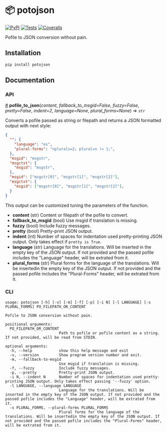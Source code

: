# 📦 potojson

[![PyPI](https://img.shields.io/pypi/v/potojson)](https://pypi.org/project/potojson/) [![Tests](https://img.shields.io/travis/mondeja/potojson?label=tests&logo=travis)](https://travis-ci.com/github/mondeja/potojson) [![Coveralls](https://img.shields.io/coveralls/github/mondeja/potojson?logo=coveralls)](https://coveralls.io/github/mondeja/potojson)

Pofile to JSON conversion without pain.

## Installation

```bash
pip install potojson
```

## Documentation

### API

<a name="pofile_to_json" href="#pofile_to_json">#</a> <b>pofile_to_json</b>(<i>content</i>, <i>fallback_to_msgid=False</i>, <i>fuzzy=False</i>, <i>pretty=False</i>, <i>indent=2</i>, <i>language=None</i>, <i>plural_forms=None</i>) ⇒ `str`

Converts a pofile passed as string or filepath and returns a JSON formatted output with next style:

```json
{
  "": {
    "language": "es",
    "plural-forms": "nplurals=2; plural=n != 1;",
  },
  "msgid": "msgstr",
  "msgctxt": {
    "msgid": "msgstr",
  },
  "msgid": ["msgstr[0]", "msgstr[1]", "msgstr[2]"],
  "msgctxt": {
    "msgid": ["msgstr[0]", "msgstr[1]", "msgstr[2]"],
  }
}
```

This output can be customized tuning the parameters of the function.

- **content** (str) Content or filepath of the pofile to convert.
- **fallback_to_msgid** (bool) Use msgid if translation is missing.
- **fuzzy** (bool) Include fuzzy messages.
- **pretty** (bool) Pretty-print JSON output.
- **indent** (int) Number of spaces for indentation used pretty-printing JSON output. Only takes effect if ``pretty is True``.
- **language** (str) Language for the translations. Will be inserted in the empty key of the JSON output. If not provided and the passed pofile includes the "Language" header, will be extrated from it.
- **plural_forms** (str) Plural forms for the language of the translations. Will be insertedin the empty key of the JSON output. If not provided and the passed pofile includes the "Plural-Forms" header, will be extrated from it.

### CLI

```
usage: potojson [-h] [-v] [-m] [-f] [-p] [-i N] [-l LANGUAGE] [-s PLURAL_FORMS] PO_FILEPATH_OR_CONTENT

Pofile to JSON conversion without pain.

positional arguments:
  PO_FILEPATH_OR_CONTENT
                        Path to pofile or pofile content as a string. If not provided, will be read from STDIN.

optional arguments:
  -h, --help            show this help message and exit
  -v, --version         Show program version number and exit.
  -m, --fallback-to-msgid
                        Use msgid if translation is missing.
  -f, --fuzzy           Include fuzzy messages.
  -p, --pretty          Pretty-print JSON output.
  -i N, --indent N      Number of spaces for indentation used pretty-printing JSON output. Only takes effect passing '--fuzzy' option.
  -l LANGUAGE, --language LANGUAGE
                        Language for the translations. Will be inserted in the empty key of the JSON output. If not provided and the passed pofile includes the "Language" header, will be extrated from it.
  -s PLURAL_FORMS, --plural-forms PLURAL_FORMS
                        Plural forms for the language of the translations. Will be insertedin the empty key of the JSON output. If not provided and the passed pofile includes the "Plural-Forms" header, will be extrated from it.
```